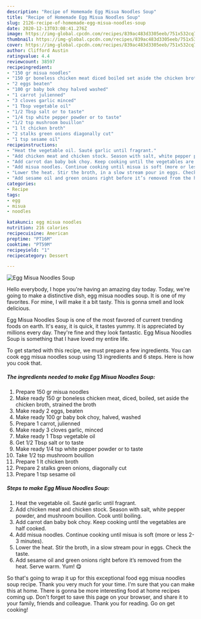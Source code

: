 ```yaml
---
description: "Recipe of Homemade Egg Misua Noodles Soup"
title: "Recipe of Homemade Egg Misua Noodles Soup"
slug: 2126-recipe-of-homemade-egg-misua-noodles-soup
date: 2020-12-13T03:08:41.276Z
image: https://img-global.cpcdn.com/recipes/839ac483d3305eeb/751x532cq70/egg-misua-noodles-soup-recipe-main-photo.jpg
thumbnail: https://img-global.cpcdn.com/recipes/839ac483d3305eeb/751x532cq70/egg-misua-noodles-soup-recipe-main-photo.jpg
cover: https://img-global.cpcdn.com/recipes/839ac483d3305eeb/751x532cq70/egg-misua-noodles-soup-recipe-main-photo.jpg
author: Clifford Austin
ratingvalue: 4.4
reviewcount: 38597
recipeingredient:
- "150 gr misua noodles"
- "150 gr boneless chicken meat diced boiled set aside the chicken broth strained the broth"
- "2 eggs beaten"
- "100 gr baby bok choy halved washed"
- "1 carrot julienned"
- "3 cloves garlic minced"
- "1 Tbsp vegetable oil"
- "1/2 Tbsp salt or to taste"
- "1/4 tsp white pepper powder or to taste"
- "1/2 tsp mushroom bouillon"
- "1 lt chicken broth"
- "2 stalks green onions diagonally cut"
- "1 tsp sesame oil"
recipeinstructions:
- "Heat the vegetable oil. Sauté garlic until fragrant."
- "Add chicken meat and chicken stock. Season with salt, white pepper powder, and mushroom bouillon. Cook until boiling."
- "Add carrot dan baby bok choy. Keep cooking until the vegetables are half cooked."
- "Add misua noodles. Continue cooking until misua is soft (more or less 2-3 minutes)."
- "Lower the heat. Stir the broth, in a slow stream pour in eggs. Check the taste."
- "Add sesame oil and green onions right before it’s removed from the heat. Serve warm. Yum! 😋"
categories:
- Recipe
tags:
- egg
- misua
- noodles

katakunci: egg misua noodles 
nutrition: 216 calories
recipecuisine: American
preptime: "PT16M"
cooktime: "PT59M"
recipeyield: "1"
recipecategory: Dessert

---
```



![Egg Misua Noodles Soup](https://img-global.cpcdn.com/recipes/839ac483d3305eeb/751x532cq70/egg-misua-noodles-soup-recipe-main-photo.jpg)

Hello everybody, I hope you're having an amazing day today. Today, we're going to make a distinctive dish, egg misua noodles soup. It is one of my favorites. For mine, I will make it a bit tasty. This is gonna smell and look delicious.

Egg Misua Noodles Soup is one of the most favored of current trending foods on earth. It's easy, it is quick, it tastes yummy. It is appreciated by millions every day. They're fine and they look fantastic. Egg Misua Noodles Soup is something that I have loved my entire life.




To get started with this recipe, we must prepare a few ingredients. You can cook egg misua noodles soup using 13 ingredients and 6 steps. Here is how you cook that.

<!--inarticleads1-->

##### The ingredients needed to make Egg Misua Noodles Soup:

1. Prepare 150 gr misua noodles
1. Make ready 150 gr boneless chicken meat, diced, boiled, set aside the chicken broth, strained the broth
1. Make ready 2 eggs, beaten
1. Make ready 100 gr baby bok choy, halved, washed
1. Prepare 1 carrot, julienned
1. Make ready 3 cloves garlic, minced
1. Make ready 1 Tbsp vegetable oil
1. Get 1/2 Tbsp salt or to taste
1. Make ready 1/4 tsp white pepper powder or to taste
1. Take 1/2 tsp mushroom bouillon
1. Prepare 1 lt chicken broth
1. Prepare 2 stalks green onions, diagonally cut
1. Prepare 1 tsp sesame oil




<!--inarticleads2-->

##### Steps to make Egg Misua Noodles Soup:

1. Heat the vegetable oil. Sauté garlic until fragrant.
1. Add chicken meat and chicken stock. Season with salt, white pepper powder, and mushroom bouillon. Cook until boiling.
1. Add carrot dan baby bok choy. Keep cooking until the vegetables are half cooked.
1. Add misua noodles. Continue cooking until misua is soft (more or less 2-3 minutes).
1. Lower the heat. Stir the broth, in a slow stream pour in eggs. Check the taste.
1. Add sesame oil and green onions right before it’s removed from the heat. Serve warm. Yum! 😋




So that's going to wrap it up for this exceptional food egg misua noodles soup recipe. Thank you very much for your time. I'm sure that you can make this at home. There is gonna be more interesting food at home recipes coming up. Don't forget to save this page on your browser, and share it to your family, friends and colleague. Thank you for reading. Go on get cooking!
